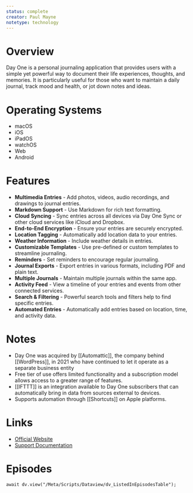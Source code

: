 ```yaml
---
status: complete
creator: Paul Mayne
notetype: technology
---
```


# Overview
Day One is a personal journaling application that provides users with a simple yet powerful way to document their life experiences, thoughts, and memories. It is particularly useful for those who want to maintain a daily journal, track mood and health, or jot down notes and ideas.

# Operating Systems
- macOS
- iOS
- iPadOS
- watchOS
- Web
- Android

# Features
- **Multimedia Entries** - Add photos, videos, audio recordings, and drawings to journal entries.
- **Markdown Support** - Use Markdown for rich text formatting.
- **Cloud Syncing** - Sync entries across all devices via Day One Sync or other cloud services like iCloud and Dropbox.
- **End-to-End Encryption** - Ensure your entries are securely encrypted.
- **Location Tagging** - Automatically add location data to your entries.
- **Weather Information** - Include weather details in entries.
- **Customizable Templates** - Use pre-defined or custom templates to streamline journaling.
- **Reminders** - Set reminders to encourage regular journaling.
- **Journal Exports** - Export entries in various formats, including PDF and plain text.
- **Multiple Journals** - Maintain multiple journals within the same app.
- **Activity Feed** - View a timeline of your entries and events from other connected services.
- **Search & Filtering** - Powerful search tools and filters help to find specific entries.
- **Automated Entries** - Automatically add entries based on location, time, and activity data.

# Notes
- Day One was acquired by [[Automattic]], the company behind [[WordPress]], in 2021 who have continued to let it operate as a separate business entity
- Free tier of use offers limited functionality and a subscription model allows access to a greater range of features.
- [[IFTTT]] is an integration available to Day One subscribers that can automatically bring in data from sources external to devices.
- Supports automation through [[Shortcuts]] on Apple platforms.

# Links
- [Official Website](https://dayoneapp.com)
- [Support Documentation](https://dayoneapp.com/support)

# Episodes
```dataviewjs
await dv.view("/Meta/Scripts/Dataview/dv_ListedInEpisodesTable");
```
